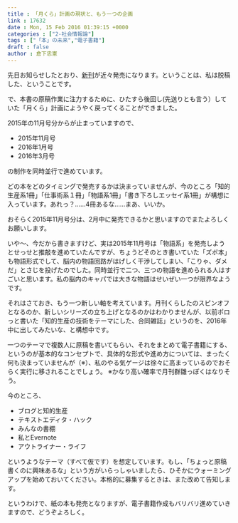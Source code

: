 ```yaml
---
title : 「月くら」計画の現状と、もう一つの企画
link : 17632
date : Mon, 15 Feb 2016 01:39:15 +0000
categories : ["2-社会情報論"]
tags : ["「本」の未来","電子書籍"]
draft : false
author : 倉下忠憲
---
```


先日お知らせしたとおり、<a href="https://rashita.net/blog/?p=17624">新刊</a>が近々発売になります。ということは、私は脱稿した、ということです。

で、本書の原稿作業に注力するために、ひたすら後回し(先送りとも言う）していた「月くら」計画にようやく戻ってくることができました。

2015年の11月号分からが止まっていますので、

<ul>
<li>2015年11月号</li>
<li>2016年1月号</li>
<li>2016年3月号</li>
</ul>

の制作を同時並行で進めています。

どの本をどのタイミングで発売するかは決まっていませんが、今のところ「知的生産系1冊」「仕事術系１冊」「物語系1冊」「書き下ろしエッセイ系1冊」が構想に入っています。あれっ？……4冊あるな……まあ、いいか。

おそらく2015年11月号分は、2月中に発売できるかと思いますのでまたよろしくお願いします。

いや〜、今だから書きますけど、実は2015年11月号は「物語系」を発売しようとせっせと推敲を進めていたんですが、ちょうどそのとき書いていた「ズボ本」も物語形式でして、脳内の物語回路がはげしく干渉してしまい、「こりゃ、ダメだ」とさじを投げたのでした。同時並行で二つ、三つの物語を進められる人はすごいと思います。私の脳内のキャパでは大きな物語はせいぜい一つが限界なようです。

それはさておき、もう一つ新しい軸を考えています。月刊くらしたのスピンオフとなるのか、新しいシリーズの立ち上げとなるのかはわかりませんが、以前ポロっと書いた「知的生産の技術をテーマにした、合同雑誌」というのを、2016年中に出してみたいな、と構想中です。

一つのテーマで複数人に原稿を書いてもらい、それをまとめて電子書籍にする、というのが基本的なコンセプトで、具体的な形式や進め方については、まったく何も決まっていませんが（※）、私のやる気ゲージは徐々に高まっているのでおそらく実行に移されることでしょう。
※かなり高い確率で月刊群雛っぽくはなりそう。

今のところ、

<ul>
<li>ブログと知的生産</li>
<li>テキストエディタ・ハック</li>
<li>みんなの書棚</li>
<li>私とEvernote</li>
<li>アウトライナー・ライフ</li>
</ul>

というようなテーマ（すべて仮です）を想定しています。もし、「ちょっと原稿書くのに興味あるな」という方がいらっしゃいましたら、ひそかにウォーミングアップを始めておいてください。本格的に募集するときは、また改めて告知します。

というわけで、紙の本も発売となりますが、電子書籍作成もバリバリ進めていきますので、どうぞよろしく。